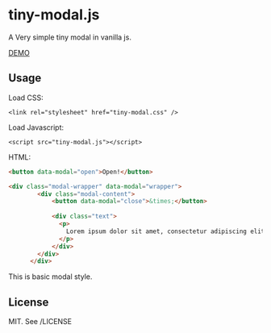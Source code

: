 # tiny-modal.js

A Very simple tiny modal in vanilla js.

[DEMO](https://liudonghua123.github.io/tiny-modal-js/)

## Usage

Load CSS:

``` <link rel="stylesheet" href="tiny-modal.css" /> ```

Load Javascript:

``` <script src="tiny-modal.js"></script> ```


HTML:

```html
<button data-modal="open">Open!</button>

<div class="modal-wrapper" data-modal="wrapper">
        <div class="modal-content">
            <button data-modal="close">&times;</button>
            
            <div class="text">
              <p>
                Lorem ipsum dolor sit amet, consectetur adipiscing elit. Morbi viverra semper nisi, nec tempus urna iaculis ac. Nam quis hendrerit neque. Curabitur in nisl eros. Morbi sagittis mattis quam, a tincidunt dui varius et. Vivamus ullamcorper lorem eget ligula ultrices volutpat.
              </p>
            </div>
        </div>
      </div>
``` 

This is basic modal style.


## License

MIT. See /LICENSE